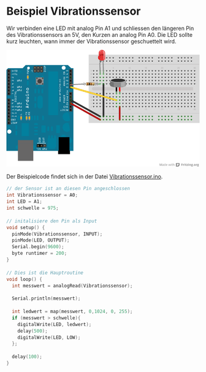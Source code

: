 Beispiel Vibrationssensor
======================

Wir verbinden eine LED mit analog Pin A1 und schliessen
den längeren Pin des Vibrationssensors an 5V, den Kurzen an analog Pin A0.
Die LED sollte kurz leuchten, wann immer der Vibrationssensor geschuettelt wird.

![Fritzing schema](Vibrationssensor.png)

Der Beispielcode findet sich in der Datei [Vibrationssensor.ino](Vibrationssensor.ino).

```c++
// der Sensor ist an diesen Pin angeschlossen
int Vibrationssensor = A0;
int LED = A1;
int schwelle = 975;

// initalisiere den Pin als Input
void setup() {
  pinMode(Vibrationssensor, INPUT);
  pinMode(LED, OUTPUT);
  Serial.begin(9600);
  byte runtimer = 200;
}

// Dies ist die Hauptroutine
void loop() {
  int messwert = analogRead(Vibrationssensor);

  Serial.println(messwert);

  int ledwert = map(messwert, 0,1024, 0, 255);
  if (messwert > schwelle){
    digitalWrite(LED, ledwert);
    delay(500);
    digitalWrite(LED, LOW);
  };

  delay(100);
}
```
